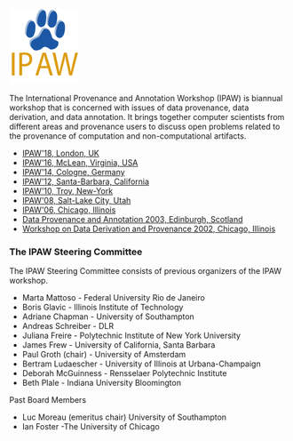 ![ipaw logo](logo-ipaw.gif)

The International Provenance and Annotation Workshop (IPAW) is biannual workshop that is concerned with issues of data provenance, data derivation, and data annotation. It brings together computer scientists from different areas and provenance users to discuss open problems related to the provenance of computation and non-computational artifacts.

* [IPAW'18, London, UK](http://provenanceweek2018.org)
* [IPAW'16, McLean, Virginia, USA](http://www2.mitre.org/public/provenance2016/index.html/)
* [IPAW'14, Cologne, Germany](http://provenanceweek.dlr.de/ipaw/)
* [IPAW'12, Santa-Barbara, California](http://ipaw2012.bren.ucsb.edu)
* [IPAW'10, Troy, New-York](http://tw.rpi.edu/portal/IPAW2010)
* [IPAW'08, Salt-Lake City, Utah](http://www.sci.utah.edu/ipaw2008/index.html)
* [IPAW'06, Chicago, Illinois](http://www.ipaw.info/ipaw06/index.html)
* [Data Provenance and Annotation 2003, Edinburgh, Scotland](http://www.nesc.ac.uk/esi/events/304/)
* [Workshop on Data Derivation and Provenance 2002, Chicago, Illinois](http://www.ipaw.info/chicago02/position_papers.html)
 

### The IPAW Steering Committee

The IPAW Steering Committee consists of previous organizers of the IPAW workshop.


* Marta Mattoso - Federal University Rio de Janeiro
* Boris Glavic - Illinois Institute of Technology
* Adriane Chapman - University of Southampton
* Andreas Schreiber - DLR
* Juliana Freire	- Polytechnic Institute of New York University
* James Frew	- University of California, Santa Barbara
* Paul Groth (chair)	- University of Amsterdam
* Bertram Ludaescher	- University of Illinois at Urbana-Champaign
* Deborah McGuinness	- Rensselaer Polytechnic Institute
* Beth Plale	- Indiana University Bloomington

Past Board Members
* Luc Moreau (emeritus chair)	University of Southampton
* Ian Foster	-The University of Chicago
